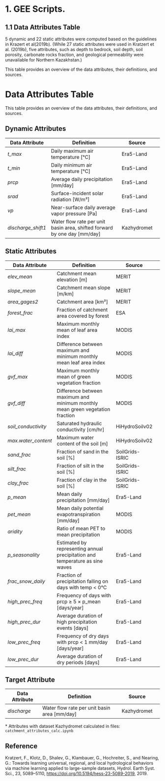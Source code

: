 # 1. GEE Scripts.

## 1.1 Data Attributes Table
5 dynamic and 22 static attributes were computed based on the guidelines in Krazert et al(2019b). 
(While 27 static attributes were used in Kratzert et al. (2019b), five attributes, such as depth to bedrock, soil depth,
soil porosity, carbonate rocks fraction, and geological permeability were unavailable for Northern Kazakhstan.)

This table provides an overview of the data attributes, their definitions, and sources.

# Data Attributes Table

This table provides an overview of the data attributes, their definitions, and sources.

## Dynamic Attributes

| Data Attribute        | Definition                                              | Source       |           |
|----------------------|------------------------------------------------------|-------------|-----------|
| *t_max*            | Daily maximum air temperature [°C]                    | Era5-Land   |           |
| *t_min*            | Daily minimum air temperature [°C]                    | Era5-Land   |           |
| *prcp*             | Average daily precipitation [mm/day]                   | Era5-Land   |           |
| *srad*             | Surface-incident solar radiation [W/m²]                | Era5-Land   |           |
| *vp*               | Near-surface daily average vapor pressure [Pa]         | Era5-Land   |           |
| *discharge_shift1* | Water flow rate per unit basin area, shifted forward by one day [mm/day] | Kazhydromet |           |

## Static Attributes

| Data Attribute        | Definition                                              | Source       |           |
|----------------------|------------------------------------------------------|-------------|-----------|
| *elev_mean*        | Catchment mean elevation [m]                          | MERIT       |           |
| *slope_mean*       | Catchment mean slope [m/km]                           | MERIT       |           |
| *area_gages2*      | Catchment area [km²]                                  | MERIT       |           |
| *forest_frac*      | Fraction of catchment area covered by forest          | ESA         |           |
| *lai_max*         | Maximum monthly mean of leaf area index                | MODIS       |           |
| *lai_diff*        | Difference between maximum and minimum monthly mean leaf area index | MODIS       |           |
| *gvf_max*         | Maximum monthly mean of green vegetation fraction      | MODIS       |           |
| *gvf_diff*        | Difference between maximum and minimum monthly mean green vegetation fraction | MODIS       |           |
| *soil_conductivity* | Saturated hydraulic conductivity [cm/hr]              | HiHydroSoilv02 |           |
| *max.water_content* | Maximum water content of the soil [m]                 | HiHydroSoilv02 |           |
| *sand_frac*       | Fraction of sand in the soil [%]                        | SoilGrids-ISRIC |           |
| *silt_frac*       | Fraction of silt in the soil [%]                        | SoilGrids-ISRIC |           |
| *clay_frac*       | Fraction of clay in the soil [%]                        | SoilGrids-ISRIC |           |
| *p_mean*          | Mean daily precipitation [mm/day]                       | Era5-Land   |           |
| *pet_mean*        | Mean daily potential evapotranspiration [mm/day]        | MODIS       |           |
| *aridity*         | Ratio of mean PET to mean precipitation                 | MODIS       |           |
| *p_seasonality*   | Estimated by representing annual precipitation and temperature as sine waves | Era5-Land   |           |
| *frac_snow_daily* | Fraction of precipitation falling on days with temp < 0°C | Era5-Land   |           |
| *high_prec_freq*  | Frequency of days with prcp ≥ 5 × p_mean [days/year]   | Era5-Land   |           |
| *high_prec_dur*   | Average duration of high precipitation events [days]    | Era5-Land   |           |
| *low_prec_freq*   | Frequency of dry days with prcp < 1 mm/day [days/year]  | Era5-Land   |           |
| *low_prec_dur*    | Average duration of dry periods [days]                  | Era5-Land   |           |

## Target Attribute

| Data Attribute  | Definition                                      | Source       |           |
|----------------|----------------------------------------------|-------------|-----------|
| *discharge*   | Water flow rate per unit basin area [mm/day] | Kazhydromet |           |

\* Attributes with dataset Kazhydromet calculated in files: `catchment_attributes_calc.ipynb`

## Reference

Kratzert, F., Klotz, D., Shalev, G., Klambauer, G., Hochreiter, S., and Nearing, G.: Towards learning universal, regional, and local hydrological behaviors via machine learning applied to large-sample datasets, Hydrol. Earth Syst. Sci., 23, 5089–5110, https://doi.org/10.5194/hess-23-5089-2019, 2019.
